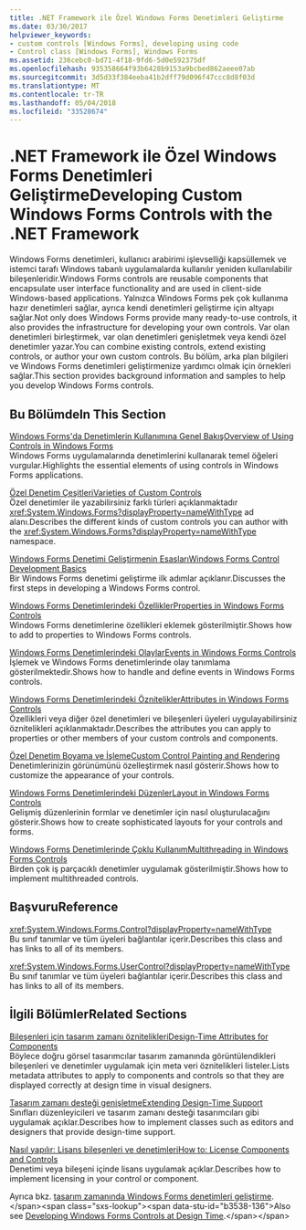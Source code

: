 ```yaml
---
title: .NET Framework ile Özel Windows Forms Denetimleri Geliştirme
ms.date: 03/30/2017
helpviewer_keywords:
- custom controls [Windows Forms], developing using code
- Control class [Windows Forms], Windows Forms
ms.assetid: 236cebc0-bd71-4f18-9fd6-5d0e592375df
ms.openlocfilehash: 935358664f93b6428b9153a9bcbed862aeee07ab
ms.sourcegitcommit: 3d5d33f384eeba41b2dff79d096f47ccc8d8f03d
ms.translationtype: MT
ms.contentlocale: tr-TR
ms.lasthandoff: 05/04/2018
ms.locfileid: "33528674"
---
```

# <a name="developing-custom-windows-forms-controls-with-the-net-framework"></a><span data-ttu-id="b3538-102">.NET Framework ile Özel Windows Forms Denetimleri Geliştirme</span><span class="sxs-lookup"><span data-stu-id="b3538-102">Developing Custom Windows Forms Controls with the .NET Framework</span></span>
<span data-ttu-id="b3538-103">Windows Forms denetimleri, kullanıcı arabirimi işlevselliği kapsüllemek ve istemci tarafı Windows tabanlı uygulamalarda kullanılır yeniden kullanılabilir bileşenleridir.</span><span class="sxs-lookup"><span data-stu-id="b3538-103">Windows Forms controls are reusable components that encapsulate user interface functionality and are used in client-side Windows-based applications.</span></span> <span data-ttu-id="b3538-104">Yalnızca Windows Forms pek çok kullanıma hazır denetimleri sağlar, ayrıca kendi denetimleri geliştirme için altyapı sağlar.</span><span class="sxs-lookup"><span data-stu-id="b3538-104">Not only does Windows Forms provide many ready-to-use controls, it also provides the infrastructure for developing your own controls.</span></span> <span data-ttu-id="b3538-105">Var olan denetimleri birleştirmek, var olan denetimleri genişletmek veya kendi özel denetimler yazar.</span><span class="sxs-lookup"><span data-stu-id="b3538-105">You can combine existing controls, extend existing controls, or author your own custom controls.</span></span> <span data-ttu-id="b3538-106">Bu bölüm, arka plan bilgileri ve Windows Forms denetimleri geliştirmenize yardımcı olmak için örnekleri sağlar.</span><span class="sxs-lookup"><span data-stu-id="b3538-106">This section provides background information and samples to help you develop Windows Forms controls.</span></span>  
  
## <a name="in-this-section"></a><span data-ttu-id="b3538-107">Bu Bölümde</span><span class="sxs-lookup"><span data-stu-id="b3538-107">In This Section</span></span>  
 [<span data-ttu-id="b3538-108">Windows Forms'da Denetimlerin Kullanımına Genel Bakış</span><span class="sxs-lookup"><span data-stu-id="b3538-108">Overview of Using Controls in Windows Forms</span></span>](../../../../docs/framework/winforms/controls/overview-of-using-controls-in-windows-forms.md)  
 <span data-ttu-id="b3538-109">Windows Forms uygulamalarında denetimlerini kullanarak temel öğeleri vurgular.</span><span class="sxs-lookup"><span data-stu-id="b3538-109">Highlights the essential elements of using controls in Windows Forms applications.</span></span>  
  
 [<span data-ttu-id="b3538-110">Özel Denetim Çeşitleri</span><span class="sxs-lookup"><span data-stu-id="b3538-110">Varieties of Custom Controls</span></span>](../../../../docs/framework/winforms/controls/varieties-of-custom-controls.md)  
 <span data-ttu-id="b3538-111">Özel denetimler ile yazabilirsiniz farklı türleri açıklanmaktadır <xref:System.Windows.Forms?displayProperty=nameWithType> ad alanı.</span><span class="sxs-lookup"><span data-stu-id="b3538-111">Describes the different kinds of custom controls you can author with the <xref:System.Windows.Forms?displayProperty=nameWithType> namespace.</span></span>  
  
 [<span data-ttu-id="b3538-112">Windows Forms Denetimi Geliştirmenin Esasları</span><span class="sxs-lookup"><span data-stu-id="b3538-112">Windows Forms Control Development Basics</span></span>](../../../../docs/framework/winforms/controls/windows-forms-control-development-basics.md)  
 <span data-ttu-id="b3538-113">Bir Windows Forms denetimi geliştirme ilk adımlar açıklanır.</span><span class="sxs-lookup"><span data-stu-id="b3538-113">Discusses the first steps in developing a Windows Forms control.</span></span>  
  
 [<span data-ttu-id="b3538-114">Windows Forms Denetimlerindeki Özellikler</span><span class="sxs-lookup"><span data-stu-id="b3538-114">Properties in Windows Forms Controls</span></span>](../../../../docs/framework/winforms/controls/properties-in-windows-forms-controls.md)  
 <span data-ttu-id="b3538-115">Windows Forms denetimlerine özellikleri eklemek gösterilmiştir.</span><span class="sxs-lookup"><span data-stu-id="b3538-115">Shows how to add to properties to Windows Forms controls.</span></span>  
  
 [<span data-ttu-id="b3538-116">Windows Forms Denetimlerindeki Olaylar</span><span class="sxs-lookup"><span data-stu-id="b3538-116">Events in Windows Forms Controls</span></span>](../../../../docs/framework/winforms/controls/events-in-windows-forms-controls.md)  
 <span data-ttu-id="b3538-117">İşlemek ve Windows Forms denetimlerinde olay tanımlama gösterilmektedir.</span><span class="sxs-lookup"><span data-stu-id="b3538-117">Shows how to handle and define events in Windows Forms controls.</span></span>  
  
 [<span data-ttu-id="b3538-118">Windows Forms Denetimlerindeki Öznitelikler</span><span class="sxs-lookup"><span data-stu-id="b3538-118">Attributes in Windows Forms Controls</span></span>](../../../../docs/framework/winforms/controls/attributes-in-windows-forms-controls.md)  
 <span data-ttu-id="b3538-119">Özellikleri veya diğer özel denetimleri ve bileşenleri üyeleri uygulayabilirsiniz öznitelikleri açıklanmaktadır.</span><span class="sxs-lookup"><span data-stu-id="b3538-119">Describes the attributes you can apply to properties or other members of your custom controls and components.</span></span>  
  
 [<span data-ttu-id="b3538-120">Özel Denetim Boyama ve İşleme</span><span class="sxs-lookup"><span data-stu-id="b3538-120">Custom Control Painting and Rendering</span></span>](../../../../docs/framework/winforms/controls/custom-control-painting-and-rendering.md)  
 <span data-ttu-id="b3538-121">Denetimlerinizin görünümünü özelleştirmek nasıl gösterir.</span><span class="sxs-lookup"><span data-stu-id="b3538-121">Shows how to customize the appearance of your controls.</span></span>  
  
 [<span data-ttu-id="b3538-122">Windows Forms Denetimlerindeki Düzenler</span><span class="sxs-lookup"><span data-stu-id="b3538-122">Layout in Windows Forms Controls</span></span>](../../../../docs/framework/winforms/controls/layout-in-windows-forms-controls.md)  
 <span data-ttu-id="b3538-123">Gelişmiş düzenlerinin formlar ve denetimler için nasıl oluşturulacağını gösterir.</span><span class="sxs-lookup"><span data-stu-id="b3538-123">Shows how to create sophisticated layouts for your controls and forms.</span></span>  
  
 [<span data-ttu-id="b3538-124">Windows Forms Denetimlerinde Çoklu Kullanım</span><span class="sxs-lookup"><span data-stu-id="b3538-124">Multithreading in Windows Forms Controls</span></span>](../../../../docs/framework/winforms/controls/multithreading-in-windows-forms-controls.md)  
 <span data-ttu-id="b3538-125">Birden çok iş parçacıklı denetimler uygulamak gösterilmiştir.</span><span class="sxs-lookup"><span data-stu-id="b3538-125">Shows how to implement multithreaded controls.</span></span>  
  
## <a name="reference"></a><span data-ttu-id="b3538-126">Başvuru</span><span class="sxs-lookup"><span data-stu-id="b3538-126">Reference</span></span>  
 <xref:System.Windows.Forms.Control?displayProperty=nameWithType>  
 <span data-ttu-id="b3538-127">Bu sınıf tanımlar ve tüm üyeleri bağlantılar içerir.</span><span class="sxs-lookup"><span data-stu-id="b3538-127">Describes this class and has links to all of its members.</span></span>  
  
 <xref:System.Windows.Forms.UserControl?displayProperty=nameWithType>  
 <span data-ttu-id="b3538-128">Bu sınıf tanımlar ve tüm üyeleri bağlantılar içerir.</span><span class="sxs-lookup"><span data-stu-id="b3538-128">Describes this class and has links to all of its members.</span></span>  
  
## <a name="related-sections"></a><span data-ttu-id="b3538-129">İlgili Bölümler</span><span class="sxs-lookup"><span data-stu-id="b3538-129">Related Sections</span></span>  
 [<span data-ttu-id="b3538-130">Bileşenleri için tasarım zamanı öznitelikleri</span><span class="sxs-lookup"><span data-stu-id="b3538-130">Design-Time Attributes for Components</span></span>](http://msdn.microsoft.com/library/12050fe3-9327-4509-9e21-4ee2494b95c3)  
 <span data-ttu-id="b3538-131">Böylece doğru görsel tasarımcılar tasarım zamanında görüntülendikleri bileşenleri ve denetimler uygulamak için meta veri öznitelikleri listeler.</span><span class="sxs-lookup"><span data-stu-id="b3538-131">Lists metadata attributes to apply to components and controls so that they are displayed correctly at design time in visual designers.</span></span>  
  
 [<span data-ttu-id="b3538-132">Tasarım zamanı desteği genişletme</span><span class="sxs-lookup"><span data-stu-id="b3538-132">Extending Design-Time Support</span></span>](http://msdn.microsoft.com/library/d6ac8a6a-42fd-4bc8-bf33-b212811297e2)  
 <span data-ttu-id="b3538-133">Sınıfları düzenleyicileri ve tasarım zamanı desteği tasarımcıları gibi uygulamak açıklar.</span><span class="sxs-lookup"><span data-stu-id="b3538-133">Describes how to implement classes such as editors and designers that provide design-time support.</span></span>  
  
 [<span data-ttu-id="b3538-134">Nasıl yapılır: Lisans bileşenleri ve denetimleri</span><span class="sxs-lookup"><span data-stu-id="b3538-134">How to: License Components and Controls</span></span>](http://msdn.microsoft.com/library/8e66c1ed-a445-4b26-8185-990b6e2bbd57)  
 <span data-ttu-id="b3538-135">Denetimi veya bileşeni içinde lisans uygulamak açıklar.</span><span class="sxs-lookup"><span data-stu-id="b3538-135">Describes how to implement licensing in your control or component.</span></span>  
  
 <span data-ttu-id="b3538-136">Ayrıca bkz. [tasarım zamanında Windows Forms denetimleri geliştirme](http://msdn.microsoft.com/library/w29y3h59\(v=vs.110\)).</span><span class="sxs-lookup"><span data-stu-id="b3538-136">Also see [Developing Windows Forms Controls at Design Time](http://msdn.microsoft.com/library/w29y3h59\(v=vs.110\)).</span></span>

